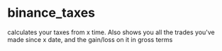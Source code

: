 # binance_taxes
calculates your taxes from x time. Also shows you all the trades you've made since x date, and the gain/loss on it in gross terms
